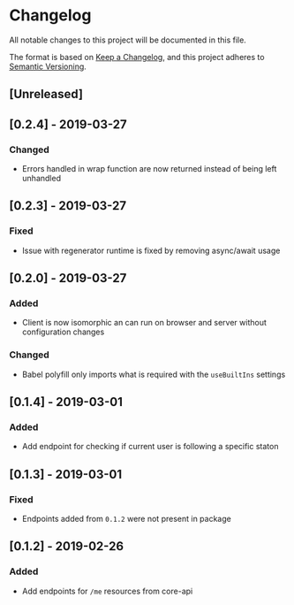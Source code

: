 # Changelog

All notable changes to this project will be documented in this file.

The format is based on [Keep a Changelog](https://keepachangelog.com/en/1.0.0/),
and this project adheres to [Semantic Versioning](https://semver.org/spec/v2.0.0.html).

## [Unreleased]

## [0.2.4] - 2019-03-27

### Changed

- Errors handled in wrap function are now returned instead of being left unhandled

## [0.2.3] - 2019-03-27

### Fixed

- Issue with regenerator runtime is fixed by removing async/await usage

## [0.2.0] - 2019-03-27

### Added

- Client is now isomorphic an can run on browser and server without configuration changes

### Changed

- Babel polyfill only imports what is required with the `useBuiltIns` settings

## [0.1.4] - 2019-03-01

### Added

- Add endpoint for checking if current user is following a specific staton

## [0.1.3] - 2019-03-01

### Fixed

- Endpoints added from `0.1.2` were not present in package

## [0.1.2] - 2019-02-26

### Added

- Add endpoints for `/me` resources from core-api
